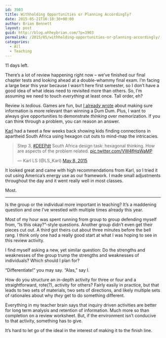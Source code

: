```yaml
---
id: 3903
title: Withholding Opportunities or Planning Accordingly?
date: 2015-05-21T16:10:30+00:00
author: Brian Bennett
layout: post
guid: http://blog.ohheybrian.com/?p=3903
permalink: /2015/05/withholding-opportunities-or-planning-accordingly/
categories:
  - All
  - Teaching
---
```

11 days left.

There&#8217;s a lot of review happening right now &#8211; we&#8217;ve finished our final chapter tests and looking ahead at a double-whammy final exam. I&#8217;m facing a large bear this year because I wasn&#8217;t here first semester, so I don&#8217;t have a good idea of what ideas need to revisited more than others. So, I&#8217;m assuming we need to touch _everything_ at least once. Tall order, eh?

Review is _tedious_. Games are fun, but [I already wrote](http://blog.ohheybrian.com/trashketball/) about making sure information is more relevant than winning a Dum Dum. Plus, I want to always give opportunities to demonstrate _thinking_ over memorization. If you can think through a problem, you can reason an answer.

[Karl](http://www.twitter.com/LS_Karl) had a tweet a few weeks back showing kids finding connections in apartheid South Africa using hexagon cut outs to mind-map the intricacies. 

<blockquote class="twitter-tweet" lang="en">
  <p lang="en" dir="ltr">
    Step 3, <a href="https://twitter.com/hashtag/DEEPdt?src=hash">#DEEPdt</a> South Africa design task: hexagonal thinking. How are aspects of the problem related. <a href="http://t.co/VW4fHqWaMP">pic.twitter.com/VW4fHqWaMP</a>
  </p>
  
  <p>
    &mdash; Karl LS (@LS_Karl) <a href="https://twitter.com/LS_Karl/status/596715193662484480">May 8, 2015</a>
  </p>
</blockquote>



It looked great and came with high recommendations from Karl, so I tried it out using America&#8217;s energy use as our framework. I made small adjustments throughout the day and it went really well in most classes.

Most.

* * *

Is the group or the individual more important in teaching? It&#8217;s a maddening question and one I&#8217;ve wrestled with multiple times already this year. 

Most of my hour was spent running from group to group defending myself from, &#8220;Is this okay?&#8221;-style questions. Another group didn&#8217;t even get their pieces cut out. A third got theirs cut about three minutes before the bell rang. I think only one had a really good start at what I was hoping to see in this review activity.

I find myself asking a new, yet similar question: Do the strengths and weaknesses of the group trump the strengths and weaknesses of individuals? Which should I plan for?

&#8220;Differentiate!&#8221; you may say. &#8220;Alas,&#8221; say I. 

How do you structure an in-depth activity for three or four and a straightforward, rote(?), activity for others? Fairly easily in practice, but that leads to two sets of materials, two sets of directions, and likely multiple sets of rationales about why _they_ get to do something different.

Everything in my teacher brain says that inquiry driven activities are better for long term analysis and retention of information. Much more so than completion on a review worksheet. But, if the environment isn&#8217;t conducive to that activity, something has to give.

It&#8217;s hard to let go of the ideal in the interest of making it to the finish line.